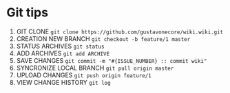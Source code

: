 Git tips
========

 1. GIT CLONE
	`git clone https://github.com/gustavonecore/wiki.wiki.git`
 2. CREATION NEW BRANCH
	`git checkout -b feature/1 master`
 3.  STATUS ARCHIVES
	`git status`
 4. ADD ARCHIVES 
`git add ARCHIVE`
 5.  SAVE CHANGES
`git commit -m "#{ISSUE_NUMBER} :: commit wiki"`
 6. SYNCRONIZE LOCAL BRANCH
 `git pull origin master`
 7. UPLOAD CHANGES
`git push origin feature/1`
 8. VIEW CHANGE HISTORY
`git log`

